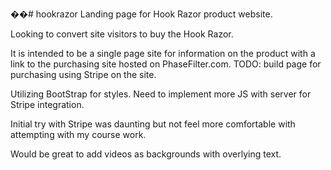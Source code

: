 ��# hookrazor
Landing page for Hook Razor product website.

Looking to convert site visitors to buy the Hook Razor.

It is intended to be a single page site for information on the product with a link to the purchasing site hosted on PhaseFilter.com. TODO: build page for purchasing using Stripe on the site.

Utilizing BootStrap for styles. Need to implement more JS with server for Stripe integration.

Initial try with Stripe was daunting but not feel more comfortable with attempting with my course work.

Would be great to add videos as backgrounds with overlying text.
